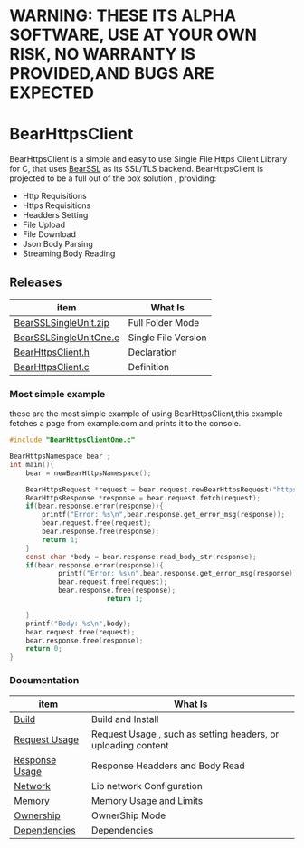 # WARNING: THESE ITS ALPHA SOFTWARE, USE AT YOUR OWN RISK, NO WARRANTY IS PROVIDED,AND BUGS ARE EXPECTED

# BearHttpsClient
BearHttpsClient is a simple and easy to use Single File Https Client Library for C, that uses [BearSSL](https://bearssl.org/) as its SSL/TLS backend. BearHttpsClient is projected to be a full out of the box solution , providing:

- Http Requisitions
- Https Requisitions
- Headders Setting
- File Upload
- File Download
- Json Body Parsing
- Streaming Body Reading


## Releases

| item          | What Is |
|-------        |-----------|
| [BearSSLSingleUnit.zip](https://github.com/OUIsolutions/BearHttpsClient/releases/download/0.1.002/BearHttpsClient.zip)| Full Folder Mode  |
| [BearSSLSingleUnitOne.c](https://github.com/OUIsolutions/BearHttpsClient/releases/download/0.1.002/BearHttpsClientOne.c)| Single File Version|
| [BearHttpsClient.h](https://github.com/OUIsolutions/BearHttpsClient/releases/download/0.1.002/BearHttpsClient.h)|Declaration |
| [BearHttpsClient.c](https://github.com/OUIsolutions/BearHttpsClient/releases/download/0.1.002/BearHttpsClient.c)|Definition |


### Most simple example
these are the most simple example of using BearHttpsClient,this example fetches a page from example.com and prints it to the console.
```c
#include "BearHttpsClientOne.c"

BearHttpsNamespace bear ;
int main(){
    bear = newBearHttpsNamespace();

    BearHttpsRequest *request = bear.request.newBearHttpsRequest("https://example.com");   
    BearHttpsResponse *response = bear.request.fetch(request);
    if(bear.response.error(response)){
        printf("Error: %s\n",bear.response.get_error_msg(response));
        bear.request.free(request);
        bear.response.free(response);
        return 1;
    }
    const char *body = bear.response.read_body_str(response);
    if(bear.response.error(response)){
            printf("Error: %s\n",bear.response.get_error_msg(response));
            bear.request.free(request);
            bear.response.free(response); 
                        return 1;

    }
    printf("Body: %s\n",body);
    bear.request.free(request);
    bear.response.free(response);
    return 0;
}

```

### Documentation
| item          | What Is |
|-------        |-----------|
| [Build](/docs/build_and_install.md)|Build and Install |
| [Request Usage](/docs/request.md)|Request Usage , such as setting headers, or uploading content|
| [Response Usage](/docs/response.md)|Response Headders and Body Read |
| [Network](/docs/network_configuration.md)|Lib network Configuration |
| [Memory](/docs/memoryy_and_limits.md)|Memory Usage and Limits|
| [Ownership](/docs/ownership_system.md)|OwnerShip Mode |
| [Dependencies](/docs/dependencies.md)|Dependencies |